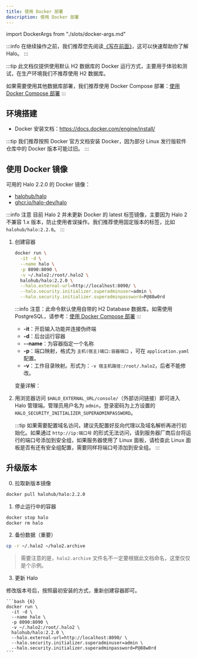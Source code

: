 ```yaml
---
title: 使用 Docker 部署
description: 使用 Docker 部署
---
```


import DockerArgs from "./slots/docker-args.md"

:::info
在继续操作之前，我们推荐您先阅读[《写在前面》](../prepare)，这可以快速帮助你了解 Halo。
:::

:::tip
此文档仅提供使用默认 H2 数据库的 Docker 运行方式，主要用于体验和测试，在生产环境我们不推荐使用 H2 数据库。

如果需要使用其他数据库部署，我们推荐使用 Docker Compose 部署：[使用 Docker Compose 部署](./docker-compose)
:::

## 环境搭建

- Docker 安装文档：<https://docs.docker.com/engine/install/>

:::tip
我们推荐按照 Docker 官方文档安装 Docker，因为部分 Linux 发行版软件仓库中的 Docker 版本可能过旧。
:::

## 使用 Docker 镜像

可用的 Halo 2.2.0 的 Docker 镜像：

- [halohub/halo](https://hub.docker.com/r/halohub/halo)
- [ghcr.io/halo-dev/halo](https://github.com/halo-dev/halo/pkgs/container/halo)

:::info 注意
目前 Halo 2 并未更新 Docker 的 latest 标签镜像，主要因为 Halo 2 不兼容 1.x 版本，防止使用者误操作。我们推荐使用固定版本的标签，比如 `halohub/halo:2.2.0`。
:::

1. 创建容器

    ```bash
    docker run \
      -it -d \
      --name halo \
      -p 8090:8090 \
      -v ~/.halo2:/root/.halo2 \
      halohub/halo:2.2.0 \
      --halo.external-url=http://localhost:8090/ \
      --halo.security.initializer.superadminuser=admin \
      --halo.security.initializer.superadminpassword=P@88w0rd  
    ```

    :::info
    注意：此命令默认使用自带的 H2 Database 数据库。如需使用 PostgreSQL，请参考：[使用 Docker Compose 部署](./docker-compose)
    :::

    - **-it**：开启输入功能并连接伪终端
    - **-d**：后台运行容器
    - **--name**：为容器指定一个名称
    - **-p**：端口映射，格式为 `主机(宿主)端口:容器端口` ，可在 `application.yaml` 配置。
    - **-v**：工作目录映射。形式为：`-v 宿主机路径:/root/.halo2`，后者不能修改。

    变量详解：

    <DockerArgs />

1. 用浏览器访问 `$HALO_EXTERNAL_URL/console/`（外部访问链接）即可进入 Halo 管理端。管理员用户名为 `admin`，登录密码为上方设置的 `HALO_SECURITY_INITIALIZER_SUPERADMINPASSWORD`。

    :::tip
    如果需要配置域名访问，建议先配置好反向代理以及域名解析再进行初始化。如果通过 `http://ip:端口号` 的形式无法访问，请到服务器厂商后台将运行的端口号添加到安全组，如果服务器使用了 Linux 面板，请检查此 Linux 面板是否有还有安全组配置，需要同样将端口号添加到安全组。
    :::

## 升级版本

0. 拉取新版本镜像

  ```bash
  docker pull halohub/halo:2.2.0
  ```

1. 停止运行中的容器

  ```bash
  docker stop halo
  docker rm halo
  ```

2. 备份数据（重要）

  ```bash
  cp -r ~/.halo2 ~/halo2.archive
  ```

  > 需要注意的是，`halo2.archive` 文件名不一定要根据此文档命名，这里仅仅是个示例。

3. 更新 Halo

  修改版本号后，按照最初安装的方式，重新创建容器即可。

    ```bash {6}
    docker run \
      -it -d \
      --name halo \
      -p 8090:8090 \
      -v ~/.halo2:/root/.halo2 \
      halohub/halo:2.2.0 \
      --halo.external-url=http://localhost:8090/ \
      --halo.security.initializer.superadminuser=admin \
      --halo.security.initializer.superadminpassword=P@88w0rd  
    ```
